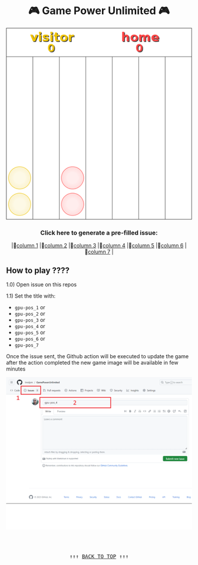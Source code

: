 <div align="center"> 

# 🎮 Game Power Unlimited 🎮

<img src="https://github.com/tmslpm/GamePowerUnlimited/blob/main/gen/game_to_image1696231178.png" alt="game power 4">

<h3>Click here to generate a pre-filled issue:</h3><p> |🔗<a href='https://github.com/tmslpm/GamePowerUnlimited/issues/new?title=gpu%20pos_1&body=%3C!--%20Press%20the%20green%20button%20(%22Submit%20new%20issue%22)%20Once%20the%20issue%20has%20been%20opened,%20the%20github%20start%20the%20process%20for%20insert%20a%20token/piece%20in%20column%201%20and%20you%20received%20the%20result%20of%20the%20execution%20here%20--%3E'>column 1</a> |🔗<a href='https://github.com/tmslpm/GamePowerUnlimited/issues/new?title=gpu%20pos_2&body=<!--%20Press%20the%20green%20button%20(Submit%20new%20issue)%20Once%20the%20issue%20has%20been%20opened,%20the%20github%20start%20the%20process%20for%20insert%20a%20token/piece%20in%20column%202%20and%20you%20received%20the%20result%20of%20the%20execution%20here%20-->'>column 2</a> |🔗<a href='https://github.com/tmslpm/GamePowerUnlimited/issues/new?title=gpu%20pos_3&body=<!--%20Press%20the%20green%20button%20(Submit%20new%20issue)%20Once%20the%20issue%20has%20been%20opened,%20the%20github%20start%20the%20process%20for%20insert%20a%20token/piece%20in%20column%203%20and%20you%20received%20the%20result%20of%20the%20execution%20here%20-->'>column 3</a> |🔗<a href='https://github.com/tmslpm/GamePowerUnlimited/issues/new?title=gpu%20pos_4&body=<!--%20Press%20the%20green%20button%20(Submit%20new%20issue)%20Once%20the%20issue%20has%20been%20opened,%20the%20github%20start%20the%20process%20for%20insert%20a%20token/piece%20in%20column%204%20and%20you%20received%20the%20result%20of%20the%20execution%20here%20-->'>column 4</a> |🔗<a href='https://github.com/tmslpm/GamePowerUnlimited/issues/new?title=gpu%20pos_5&body=<!--%20Press%20the%20green%20button%20(Submit%20new%20issue)%20Once%20the%20issue%20has%20been%20opened,%20the%20github%20start%20the%20process%20for%20insert%20a%20token/piece%20in%20column%205%20and%20you%20received%20the%20result%20of%20the%20execution%20here%20-->'>column 5</a> |🔗<a href='https://github.com/tmslpm/GamePowerUnlimited/issues/new?title=gpu%20pos_6&body=<!--%20Press%20the%20green%20button%20(Submit%20new%20issue)%20Once%20the%20issue%20has%20been%20opened,%20the%20github%20start%20the%20process%20for%20insert%20a%20token/piece%20in%20column%206%20and%20you%20received%20the%20result%20of%20the%20execution%20here%20-->'>column 6</a> |🔗<a href='https://github.com/tmslpm/GamePowerUnlimited/issues/new?title=gpu%20pos_7&body=<!--%20Press%20the%20green%20button%20(Submit%20new%20issue)%20Once%20the%20issue%20has%20been%20opened,%20the%20github%20start%20the%20process%20for%20insert%20a%20token/piece%20in%20column%207%20and%20you%20received%20the%20result%20of%20the%20execution%20here%20-->'>column 7</a> |</p></div>

## How to play ????
 
 
1.0) Open issue on this repos

1.1) Set the title with:
- `gpu-pos_1` or
- `gpu-pos_2` or
- `gpu-pos_3` or
- `gpu-pos_4` or
- `gpu-pos_5` or
- `gpu-pos_6` or
- `gpu-pos_7`

Once the issue sent, the Github action will be executed to update the game after the action completed the new game image will be available in few minutes

![image](https://github.com/tmslpm/GamePowerUnlimited/blob/main/gen/template/example.png)

<br>
<br>

<pre align=center>↑↑↑ <a href="#-game-power-unlimited-" title="click to scroll up" alt="click to scroll up">BACK TO TOP</a> ↑↑↑</pre>